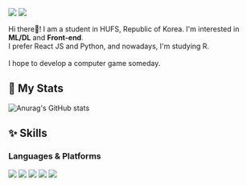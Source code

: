<a href="https://www.instagram.com/hello_world._.potato/" type="_blank"><img src="https://img.shields.io/badge/Instagram-E4405F?style=flat-square&logo=Instagram&logoColor=white"/></a>
<a href="https://blog.naver.com/fran0666" type="_blank"><img src="https://img.shields.io/badge/Blog-03C75A?style=flat-square&logo=Naver&logoColor=white"/></a>

Hi there👋! I am a student in HUFS, Republic of Korea. I'm interested in <strong>ML/DL</strong> and <strong>Front-end</strong>.
<br/>
I prefer React JS and Python, and nowadays, I'm studying R.
<br/>
<br/>
I hope to develop a computer game someday.


## 🥇 My Stats
![Anurag's GitHub stats](https://github-readme-stats.vercel.app/api?username=minjeong-kim-git&show_icons=true&theme=radical)

## ✨ Skills
### Languages & Platforms
<img src="https://img.shields.io/badge/Tensorflow -FF6F00?style=flat-square&logo=Tensorflow&logoColor=white"/> <img src="https://img.shields.io/badge/Jupyter Notebook-F37626?style=flat-square&logo=Jupyter&logoColor=white"/> <img src="https://img.shields.io/badge/React JS-61DAFB?style=flat-square&logo=React&logoColor=white"/> <img src="https://img.shields.io/badge/Python-3776AB?style=flat-square&logo=Python&logoColor=white"/> <img src="https://img.shields.io/badge/R -276DC3?style=flat-square&logo=R&logoColor=white"/> 
